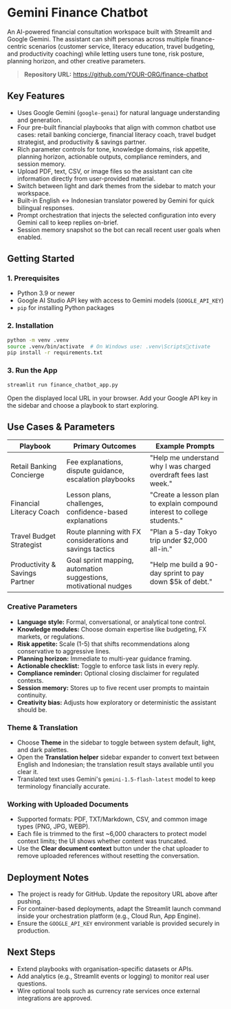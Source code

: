# Gemini Finance Chatbot

An AI-powered financial consultation workspace built with Streamlit and Google Gemini. The assistant can shift personas across multiple finance-centric scenarios (customer service, literacy education, travel budgeting, and productivity coaching) while letting users tune tone, risk posture, planning horizon, and other creative parameters.

> **Repository URL:** https://github.com/YOUR-ORG/finance-chatbot

## Key Features
- Uses Google Gemini (`google-genai`) for natural language understanding and generation.
- Four pre-built financial playbooks that align with common chatbot use cases: retail banking concierge, financial literacy coach, travel budget strategist, and productivity & savings partner.
- Rich parameter controls for tone, knowledge domains, risk appetite, planning horizon, actionable outputs, compliance reminders, and session memory.
- Upload PDF, text, CSV, or image files so the assistant can cite information directly from user-provided material.
- Switch between light and dark themes from the sidebar to match your workspace.
- Built-in English ↔ Indonesian translator powered by Gemini for quick bilingual responses.
- Prompt orchestration that injects the selected configuration into every Gemini call to keep replies on-brief.
- Session memory snapshot so the bot can recall recent user goals when enabled.

## Getting Started

### 1. Prerequisites
- Python 3.9 or newer
- Google AI Studio API key with access to Gemini models (`GOOGLE_API_KEY`)
- `pip` for installing Python packages

### 2. Installation
```bash
python -m venv .venv
source .venv/bin/activate  # On Windows use: .venv\Scriptsctivate
pip install -r requirements.txt
```

### 3. Run the App
```bash
streamlit run finance_chatbot_app.py
```

Open the displayed local URL in your browser. Add your Google API key in the sidebar and choose a playbook to start exploring.

## Use Cases & Parameters

| Playbook | Primary Outcomes | Example Prompts |
| --- | --- | --- |
| Retail Banking Concierge | Fee explanations, dispute guidance, escalation playbooks | "Help me understand why I was charged overdraft fees last week." |
| Financial Literacy Coach | Lesson plans, challenges, confidence-based explanations | "Create a lesson plan to explain compound interest to college students." |
| Travel Budget Strategist | Route planning with FX considerations and savings tactics | "Plan a 5-day Tokyo trip under $2,000 all-in." |
| Productivity & Savings Partner | Goal sprint mapping, automation suggestions, motivational nudges | "Help me build a 90-day sprint to pay down $5k of debt." |

### Creative Parameters
- **Language style:** Formal, conversational, or analytical tone control.
- **Knowledge modules:** Choose domain expertise like budgeting, FX markets, or regulations.
- **Risk appetite:** Scale (1-5) that shifts recommendations along conservative to aggressive lines.
- **Planning horizon:** Immediate to multi-year guidance framing.
- **Actionable checklist:** Toggle to enforce task lists in every reply.
- **Compliance reminder:** Optional closing disclaimer for regulated contexts.
- **Session memory:** Stores up to five recent user prompts to maintain continuity.
- **Creativity bias:** Adjusts how exploratory or deterministic the assistant should be.

### Theme & Translation
- Choose **Theme** in the sidebar to toggle between system default, light, and dark palettes.
- Open the **Translation helper** sidebar expander to convert text between English and Indonesian; the translation result stays available until you clear it.
- Translated text uses Gemini's `gemini-1.5-flash-latest` model to keep terminology financially accurate.

### Working with Uploaded Documents
- Supported formats: PDF, TXT/Markdown, CSV, and common image types (PNG, JPG, WEBP).
- Each file is trimmed to the first ~6,000 characters to protect model context limits; the UI shows whether content was truncated.
- Use the **Clear document context** button under the chat uploader to remove uploaded references without resetting the conversation.

## Deployment Notes
- The project is ready for GitHub. Update the repository URL above after pushing.
- For container-based deployments, adapt the Streamlit launch command inside your orchestration platform (e.g., Cloud Run, App Engine).
- Ensure the `GOOGLE_API_KEY` environment variable is provided securely in production.

## Next Steps
- Extend playbooks with organisation-specific datasets or APIs.
- Add analytics (e.g., Streamlit events or logging) to monitor real user questions.
- Wire optional tools such as currency rate services once external integrations are approved.
